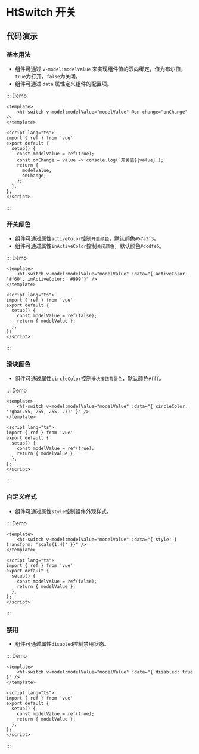 # HtSwitch 开关

## 代码演示

### 基本用法

- 组件可通过 `v-model:modelValue` 来实现组件值的双向绑定，值为布尔值，`true`为打开，`false`为关闭。
- 组件可通过 `data` 属性定义组件的配置项。


::: Demo
```vue demo
<template>
    <ht-switch v-model:modelValue="modelValue" @on-change="onChange" />
</template>

<script lang="ts">
import { ref } from 'vue'
export default {
  setup() {
    const modelValue = ref(true);
    const onChange = value => console.log(`开关值${value}`);
    return { 
      modelValue, 
      onChange, 
    };
  },
};
</script>
```
:::

### 开关颜色

- 组件可通过属性`activeColor`控制`开启颜色`，默认颜色`#57a3f3`。
- 组件可通过属性`inActiveColor`控制`关闭颜色`，默认颜色`#dcdfe6`。


::: Demo
```vue demo
<template>
    <ht-switch v-model:modelValue="modelValue" :data="{ activeColor: '#f60', inActiveColor: '#999'}" />
</template>

<script lang="ts">
import { ref } from 'vue'
export default {
  setup() {
    const modelValue = ref(false);
    return { modelValue };
  },
};
</script>
```
:::


### 滑块颜色

- 组件可通过属性`circleColor`控制`滑块按钮背景色`，默认颜色`#fff`。


::: Demo
```vue demo
<template>
    <ht-switch v-model:modelValue="modelValue" :data="{ circleColor: 'rgba(255, 255, 255, .7)' }" />
</template>

<script lang="ts">
import { ref } from 'vue'
export default {
  setup() {
    const modelValue = ref(true);
    return { modelValue };
  },
};
</script>
```
:::


### 自定义样式

- 组件可通过属性`style`控制组件外观样式。


::: Demo
```vue demo
<template>
    <ht-switch v-model:modelValue="modelValue" :data="{ style: { transform: 'scale(1.4)' }}" />
</template>

<script lang="ts">
import { ref } from 'vue'
export default {
  setup() {
    const modelValue = ref(false);
    return { modelValue };
  },
};
</script>
```
:::


### 禁用

- 组件可通过属性`disabled`控制禁用状态。

::: Demo
```vue demo
<template>
    <ht-switch v-model:modelValue="modelValue" :data="{ disabled: true }" />
</template>

<script lang="ts">
import { ref } from 'vue'
export default {
  setup() {
    const modelValue = ref(true);
    return { modelValue };
  },
};
</script>
```
:::